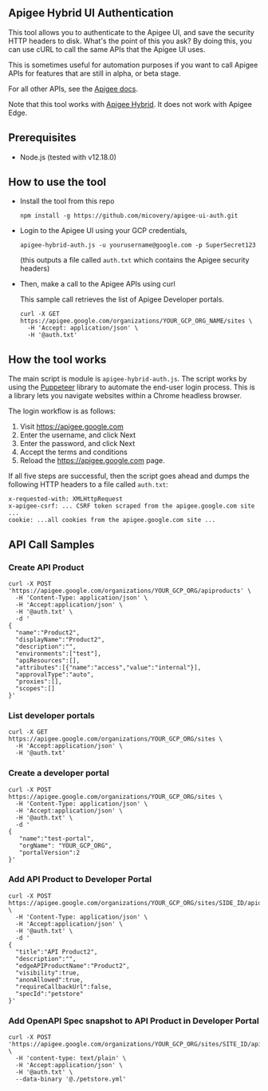 ## Apigee Hybrid UI Authentication

This tool allows you to authenticate to the Apigee UI, and save the security HTTP headers
to disk. What's the point of this you ask? By doing this, you can use cURL to call the same
APIs that the Apigee UI uses. 

This is sometimes useful for automation purposes if you want to call Apigee APIs for features that are still in alpha, or beta stage.

For all other APIs, see the [Apigee docs](https://docs.apigee.com/reference/apis).

Note that this tool works with [Apigee Hybrid](https://docs.apigee.com/hybrid/). It does not work with Apigee Edge.


## Prerequisites
 * Node.js (tested with v12.18.0)

## How to use the tool
* Install the tool from this repo
  ```shell script
  npm install -g https://github.com/micovery/apigee-ui-auth.git
  ```

* Login to the Apigee UI using your GCP credentials,
  
  ```shell script
  apigee-hybrid-auth.js -u yourusername@google.com -p SuperSecret123
  ```

  (this outputs a file called `auth.txt` which contains the Apigee security headers)
  
* Then, make a call to the Apigee APIs using curl

  This sample call retrieves the list of Apigee Developer portals.

  ```shell script
  curl -X GET  https://apigee.google.com/organizations/YOUR_GCP_ORG_NAME/sites \
    -H 'Accept: application/json' \
    -H '@auth.txt'
  ```

## How the tool works

The main script is module is  `apigee-hybrid-auth.js`. The script  works by using the [Puppeteer](https://pptr.dev/) library to automate the end-user login process. This is a library lets you 
navigate websites within a Chrome headless browser.

The login workflow is as follows:

  1. Visit https://apigee.google.com
  2. Enter the username, and click Next
  3. Enter the password, and click Next
  4. Accept the terms and conditions
  5. Reload the https://apigee.google.com page.
  
If all five steps are successful,  then the script goes ahead and dumps the following HTTP headers to a file called `auth.txt`:

```shell script
x-requested-with: XMLHttpRequest
x-apigee-csrf: ... CSRF token scraped from the apigee.google.com site ...
cookie: ...all cookies from the apigee.google.com site ...
```
 

## API Call Samples

### Create API Product
```shell script
curl -X POST 'https://apigee.google.com/organizations/YOUR_GCP_ORG/apiproducts' \
  -H 'Content-Type: application/json' \
  -H 'Accept:application/json' \
  -H '@auth.txt' \
  -d '
{
  "name":"Product2",
  "displayName":"Product2",
  "description":"",
  "environments":["test"],
  "apiResources":[],
  "attributes":[{"name":"access","value":"internal"}],
  "approvalType":"auto",
  "proxies":[],
  "scopes":[]
}'
```

### List developer portals

```shell script
curl -X GET  https://apigee.google.com/organizations/YOUR_GCP_ORG/sites \
  -H 'Accept:application/json' \
  -H '@auth.txt'
```
### Create a developer portal

```shell script
curl -X POST  https://apigee.google.com/organizations/YOUR_GCP_ORG/sites \
  -H 'Content-Type: application/json' \
  -H 'Accept:application/json' \
  -H '@auth.txt' \
  -d '
{
   "name":"test-portal",
   "orgName": "YOUR_GCP_ORG", 
   "portalVersion":2
}'
```

### Add API Product to Developer Portal

```shell script
curl -X POST https://apigee.google.com/organizations/YOUR_GCP_ORG/sites/SIDE_ID/apidocs \
  -H 'Content-Type: application/json' \
  -H 'Accept:application/json' \
  -H '@auth.txt' \
  -d '
{
  "title":"API Product2",
  "description":"",
  "edgeAPIProductName":"Product2",
  "visibility":true,
  "anonAllowed":true,
  "requireCallbackUrl":false,
  "specId":"petstore"
}'
```
### Add OpenAPI Spec snapshot to API Product in Developer Portal

```shell script
curl -X POST 'https://apigee.google.com/organizations/YOUR_GCP_ORG/sites/SITE_ID/apidocs/DOC_ID/snapshot' \
  -H 'content-type: text/plain' \
  -H 'Accept:application/json' \
  -H '@auth.txt' \
  --data-binary '@./petstore.yml'
```